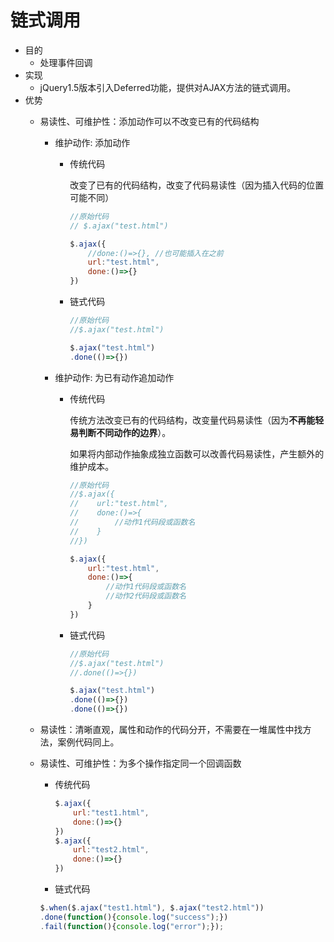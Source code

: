 # 链式调用

* 目的
  * 处理事件回调
* 实现
  * jQuery1.5版本引入Deferred功能，提供对AJAX方法的链式调用。
* 优势
  * 易读性、可维护性：添加动作可以不改变已有的代码结构
    * 维护动作: 添加动作

      * 传统代码

        改变了已有的代码结构，改变了代码易读性（因为插入代码的位置可能不同）

        ```js
        //原始代码
        // $.ajax("test.html")

        $.ajax({
            //done:()=>{}, //也可能插入在之前
            url:"test.html",
            done:()=>{}
        })
        ```

      * 链式代码

        ```js
        //原始代码
        //$.ajax("test.html")

        $.ajax("test.html")
        .done(()=>{})
        ```

    * 维护动作: 为已有动作追加动作
      * 传统代码

        传统方法改变已有的代码结构，改变量代码易读性（因为**不再能轻易判断不同动作的边界**）。

        如果将内部动作抽象成独立函数可以改善代码易读性，产生额外的维护成本。

        ```js
        //原始代码
        //$.ajax({
        //    url:"test.html",
        //    done:()=>{
        //        //动作1代码段或函数名
        //    }
        //})

        $.ajax({
            url:"test.html",
            done:()=>{
                //动作1代码段或函数名
                //动作2代码段或函数名
            }
        })
        ```

      * 链式代码

        ```js
        //原始代码
        //$.ajax("test.html")
        //.done(()=>{})

        $.ajax("test.html")
        .done(()=>{})
        .done(()=>{})
        ```

  * 易读性：清晰直观，属性和动作的代码分开，不需要在一堆属性中找方法，案例代码同上。

  * 易读性、可维护性：为多个操作指定同一个回调函数

    * 传统代码
      
      ```js
      $.ajax({
          url:"test1.html",
          done:()=>{}
      })
      $.ajax({
          url:"test2.html",
          done:()=>{}
      })
      ```

    * 链式代码
    ```js
    $.when($.ajax("test1.html"), $.ajax("test2.html"))
    .done(function(){console.log("success");})
    .fail(function(){console.log("error");});
    ```
